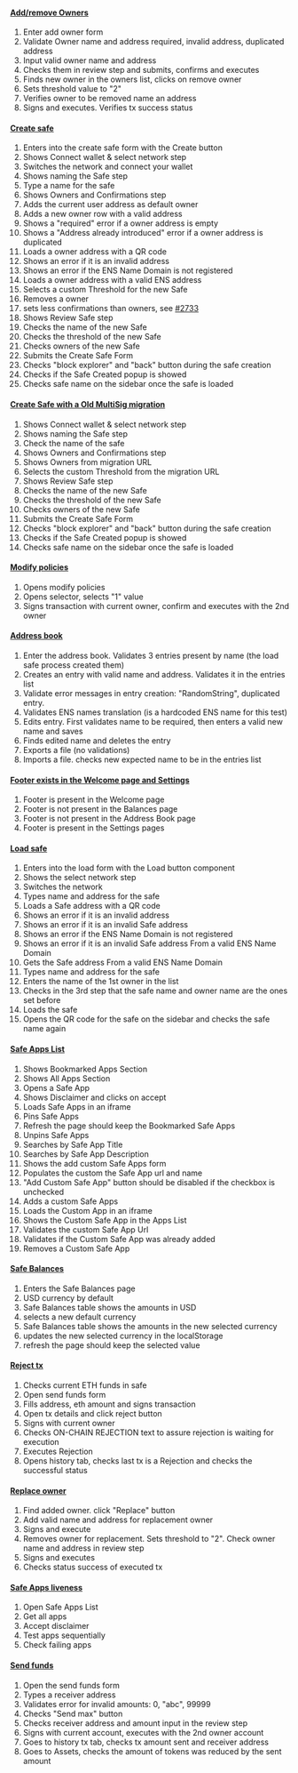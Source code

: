 #### [Add/remove Owners](./../src/add_remove_owner.test.js)
1. Enter add owner form
2. Validate Owner name and address required, invalid address, duplicated address
3. Input valid owner name and address
4. Checks them in review step and submits, confirms and executes
5. Finds new owner in the owners list, clicks on remove owner
6. Sets threshold value to "2"
7. Verifies owner to be removed name an address
8. Signs and executes. Verifies tx success status

#### [Create safe](./../src/create_safe.test.js)
1. Enters into the create safe form with the Create button
2. Shows Connect wallet & select network step
3. Switches the network and connect your wallet
4. Shows naming the Safe step
5. Type a name for the safe
6. Shows Owners and Confirmations step
7. Adds the current user address as default owner
8. Adds a new owner row with a valid address
9. Shows a "required" error if a owner address is empty
10. Shows a "Address already introduced" error if a owner address is duplicated
11. Loads a owner address with a QR code
12. Shows an error if it is an invalid address
13. Shows an error if the ENS Name Domain is not registered
14. Loads a owner address with a valid ENS address
15. Selects a custom Threshold for the new Safe
16. Removes a owner
17. sets less confirmations than owners, see [#2733](https://github.com/gnosis/safe-react/issues/2733)
18. Shows Review Safe step
19. Checks the name of the new Safe
20. Checks the threshold of the new Safe
21. Checks owners of the new Safe
22. Submits the Create Safe Form
23. Checks "block explorer" and "back" button during the safe creation
24. Checks if the Safe Created popup is showed
25. Checks safe name on the sidebar once the safe is loaded

#### [Create Safe with a Old MultiSig migration](./../src/create_safe_migration.test.js)
1. Shows Connect wallet & select network step
2. Shows naming the Safe step
3. Check the name of the safe
4. Shows Owners and Confirmations step
5. Shows Owners from migration URL
6. Selects the custom Threshold from the migration URL
7. Shows Review Safe step
8. Checks the name of the new Safe
9. Checks the threshold of the new Safe
10. Checks owners of the new Safe
11. Submits the Create Safe Form
12. Checks "block explorer" and "back" button during the safe creation
13. Checks if the Safe Created popup is showed
14. Checks safe name on the sidebar once the safe is loaded

#### [Modify policies](./../src/modify_policies.test.js)
1. Opens modify policies
2. Opens selector, selects "1" value
3. Signs transaction with current owner, confirm and executes with the 2nd owner

#### [Address book](./../src/read_only/address_book.test.js)
1. Enter the address book. Validates 3 entries present by name (the load safe process created them)
2. Creates an entry with valid name and address. Validates it in the entries list
3. Validate error messages in entry creation: "RandomString", duplicated entry.
4. Validates ENS names translation (is a hardcoded ENS name for this test)
5. Edits entry. First validates name to be required, then enters a valid new name and saves
6. Finds edited name and deletes the entry
7. Exports a file (no validations)
8. Imports a file. checks new expected name to be in the entries list

#### [Footer exists in the Welcome page and Settings](./../src/read_only/app_layout.test.js)
1. Footer is present in the Welcome page
2. Footer is not present in the Balances page
3. Footer is not present in the Address Book page
4. Footer is present in the Settings pages

#### [Load safe](./../src/read_only/load_safe.test.js)
1. Enters into the load form with the Load button component
2. Shows the select network step
3. Switches the network
4. Types name and address for the safe
5. Loads a Safe address with a QR code
6. Shows an error if it is an invalid address
7. Shows an error if it is an invalid Safe address
8. Shows an error if the ENS Name Domain is not registered
9. Shows an error if it is an invalid Safe address From a valid ENS Name Domain
10. Gets the Safe address From a valid ENS Name Domain
11. Types name and address for the safe
12. Enters the name of the 1st owner in the list
13. Checks in the 3rd step that the safe name and owner name are the ones set before
14. Loads the safe
15. Opens the QR code for the safe on the sidebar and checks the safe name again


#### [Safe Apps List](./../src/read_only/safe_apps_list.test.js)
1. Shows Bookmarked Apps Section
2. Shows All Apps Section
3. Opens a Safe App
4. Shows Disclaimer and clicks on accept
5. Loads Safe Apps in an iframe
6. Pins Safe Apps
7. Refresh the page should keep the Bookmarked Safe Apps
8. Unpins Safe Apps
9. Searches by Safe App Title
10. Searches by Safe App Description
11. Shows the add custom Safe Apps form
12. Populates the custom the Safe App url and name
13. "Add Custom Safe App" button should be disabled if the checkbox is unchecked
14. Adds a custom Safe Apps
15. Loads the Custom App in an iframe
16. Shows the Custom Safe App in the Apps List
17. Validates the custom Safe App Url
18. Validates if the Custom Safe App was already added
19. Removes a Custom Safe App

#### [Safe Balances](./../src/read_only/safe_balances.test.js)
1. Enters the Safe Balances page
2. USD currency by default
3. Safe Balances table shows the amounts in USD
4. selects a new default currency
5. Safe Balances table shows the amounts in the new selected currency
6. updates the new selected currency in the localStorage
7. refresh the page should keep the selected value

#### [Reject tx](./../src/reject_tx.test.js)
1. Checks current ETH funds in safe
2. Open send funds form
3. Fills address, eth amount and signs transaction
4. Open tx details and click reject button
5. Signs with current owner
6. Checks ON-CHAIN REJECTION text to assure rejection is waiting for execution
7. Executes Rejection
8. Opens history tab, checks last tx is a Rejection and checks the successful status

#### [Replace owner](./../src/replace_owners.test.js)
1. Find added owner. click "Replace" button
2. Add valid name and address for replacement owner
3. Signs and execute
4. Removes owner for replacement. Sets threshold to "2". Check owner name and address in review step
5. Signs and executes
6. Checks status success of executed tx

#### [Safe Apps liveness](./../src/safe-apps/working_apps.test.js)
1. Open Safe Apps List
2. Get all apps
3. Accept disclaimer
4. Test apps sequentially
5. Check failing apps

#### [Send funds](./../src/send_funds.test.js)
1. Open the send funds form
2. Types a receiver address
3. Validates error for invalid amounts: 0, "abc", 99999
4. Checks "Send max" button
5. Checks receiver address and amount input in the review step
6. Signs with current account, executes with the 2nd owner account
7. Goes to history tx tab, checks tx amount sent and receiver address
8. Goes to Assets, checks the amount of tokens was reduced by the sent amount

